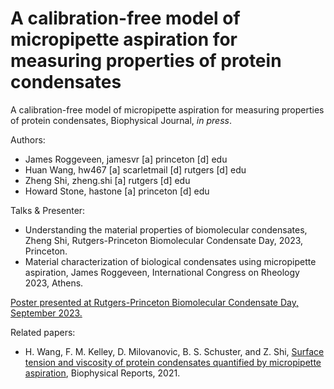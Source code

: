 # A calibration-free model of micropipette aspiration for measuring properties of protein condensates

A calibration-free model of micropipette aspiration for measuring properties of protein condensates, Biophysical Journal, <em>in press</em>.

Authors:
<ul>
  <li>James Roggeveen, jamesvr [a] princeton [d] edu</li>
  <li>Huan Wang, hw467 [a] scarletmail [d] rutgers [d] edu</li>
  <li>Zheng Shi, zheng.shi [a] rutgers [d] edu</li>
  <li>Howard Stone, hastone [a] princeton [d] edu</li>
</ul>

Talks & Presenter:
<ul>
  <li>Understanding the material properties of biomolecular condensates, Zheng Shi, Rutgers-Princeton Biomolecular Condensate Day, 2023, Princeton.</li>
  <li>Material characterization of biological condensates using micropipette aspiration, James Roggeveen, International Congress on Rheology 2023, Athens.</li>
</ul>

[Poster presented at Rutgers-Princeton Biomolecular Condensate Day, September 2023.](rutgers_princeton_condensate_poster.pdf)

Related papers:
<ul>
  <li>H. Wang, F. M. Kelley, D. Milovanovic, B. S. Schuster, and Z. Shi, <a href="https://doi.org/10.1016/j.bpr.2021.100011">Surface tension and viscosity of protein condensates quantified by micropipette aspiration</a>, Biophysical Reports, 2021.</li>
</ul>
